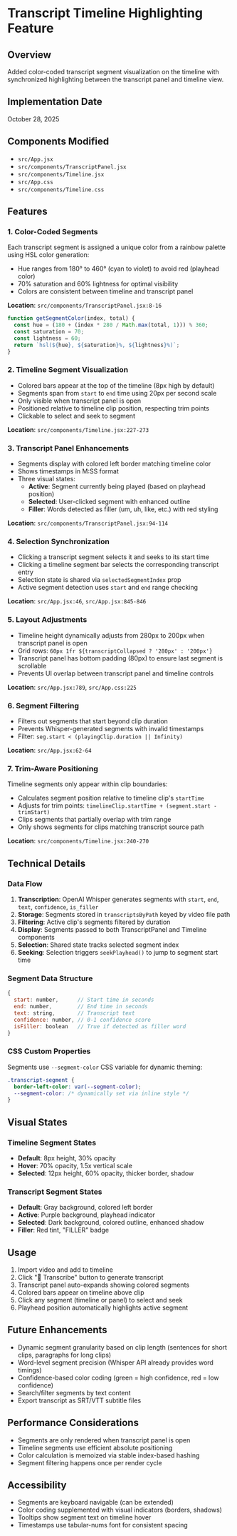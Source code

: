 # Transcript Timeline Highlighting Feature

## Overview
Added color-coded transcript segment visualization on the timeline with synchronized highlighting between the transcript panel and timeline view.

## Implementation Date
October 28, 2025

## Components Modified
- `src/App.jsx`
- `src/components/TranscriptPanel.jsx`
- `src/components/Timeline.jsx`
- `src/App.css`
- `src/components/Timeline.css`

## Features

### 1. Color-Coded Segments
Each transcript segment is assigned a unique color from a rainbow palette using HSL color generation:
- Hue ranges from 180° to 460° (cyan to violet) to avoid red (playhead color)
- 70% saturation and 60% lightness for optimal visibility
- Colors are consistent between timeline and transcript panel

**Location**: `src/components/TranscriptPanel.jsx:8-16`
```javascript
function getSegmentColor(index, total) {
  const hue = (180 + (index * 280 / Math.max(total, 1))) % 360;
  const saturation = 70;
  const lightness = 60;
  return `hsl(${hue}, ${saturation}%, ${lightness}%)`;
}
```

### 2. Timeline Segment Visualization
- Colored bars appear at the top of the timeline (8px high by default)
- Segments span from `start` to `end` time using 20px per second scale
- Only visible when transcript panel is open
- Positioned relative to timeline clip position, respecting trim points
- Clickable to select and seek to segment

**Location**: `src/components/Timeline.jsx:227-273`

### 3. Transcript Panel Enhancements
- Segments display with colored left border matching timeline color
- Shows timestamps in M:SS format
- Three visual states:
  - **Active**: Segment currently being played (based on playhead position)
  - **Selected**: User-clicked segment with enhanced outline
  - **Filler**: Words detected as filler (um, uh, like, etc.) with red styling

**Location**: `src/components/TranscriptPanel.jsx:94-114`

### 4. Selection Synchronization
- Clicking a transcript segment selects it and seeks to its start time
- Clicking a timeline segment bar selects the corresponding transcript entry
- Selection state is shared via `selectedSegmentIndex` prop
- Active segment detection uses `start` and `end` range checking

**Location**: `src/App.jsx:46`, `src/App.jsx:845-846`

### 5. Layout Adjustments
- Timeline height dynamically adjusts from 280px to 200px when transcript panel is open
- Grid rows: `60px 1fr ${transcriptCollapsed ? '280px' : '200px'}`
- Transcript panel has bottom padding (80px) to ensure last segment is scrollable
- Prevents UI overlap between transcript panel and timeline controls

**Location**: `src/App.jsx:789`, `src/App.css:225`

### 6. Segment Filtering
- Filters out segments that start beyond clip duration
- Prevents Whisper-generated segments with invalid timestamps
- Filter: `seg.start < (playingClip.duration || Infinity)`

**Location**: `src/App.jsx:62-64`

### 7. Trim-Aware Positioning
Timeline segments only appear within clip boundaries:
- Calculates segment position relative to timeline clip's `startTime`
- Adjusts for trim points: `timelineClip.startTime + (segment.start - trimStart)`
- Clips segments that partially overlap with trim range
- Only shows segments for clips matching transcript source path

**Location**: `src/components/Timeline.jsx:240-270`

## Technical Details

### Data Flow
1. **Transcription**: OpenAI Whisper generates segments with `start`, `end`, `text`, `confidence`, `is_filler`
2. **Storage**: Segments stored in `transcriptsByPath` keyed by video file path
3. **Filtering**: Active clip's segments filtered by duration
4. **Display**: Segments passed to both TranscriptPanel and Timeline components
5. **Selection**: Shared state tracks selected segment index
6. **Seeking**: Selection triggers `seekPlayhead()` to jump to segment start time

### Segment Data Structure
```javascript
{
  start: number,      // Start time in seconds
  end: number,        // End time in seconds
  text: string,       // Transcript text
  confidence: number, // 0-1 confidence score
  isFiller: boolean   // True if detected as filler word
}
```

### CSS Custom Properties
Segments use `--segment-color` CSS variable for dynamic theming:
```css
.transcript-segment {
  border-left-color: var(--segment-color);
  --segment-color: /* dynamically set via inline style */
}
```

## Visual States

### Timeline Segment States
- **Default**: 8px height, 30% opacity
- **Hover**: 70% opacity, 1.5x vertical scale
- **Selected**: 12px height, 60% opacity, thicker border, shadow

### Transcript Segment States
- **Default**: Gray background, colored left border
- **Active**: Purple background, playhead indicator
- **Selected**: Dark background, colored outline, enhanced shadow
- **Filler**: Red tint, "FILLER" badge

## Usage
1. Import video and add to timeline
2. Click "🤖 Transcribe" button to generate transcript
3. Transcript panel auto-expands showing colored segments
4. Colored bars appear on timeline above clip
5. Click any segment (timeline or panel) to select and seek
6. Playhead position automatically highlights active segment

## Future Enhancements
- Dynamic segment granularity based on clip length (sentences for short clips, paragraphs for long clips)
- Word-level segment precision (Whisper API already provides word timings)
- Confidence-based color coding (green = high confidence, red = low confidence)
- Search/filter segments by text content
- Export transcript as SRT/VTT subtitle files

## Performance Considerations
- Segments are only rendered when transcript panel is open
- Timeline segments use efficient absolute positioning
- Color calculation is memoized via stable index-based hashing
- Segment filtering happens once per render cycle

## Accessibility
- Segments are keyboard navigable (can be extended)
- Color coding supplemented with visual indicators (borders, shadows)
- Tooltips show segment text on timeline hover
- Timestamps use tabular-nums font for consistent spacing

